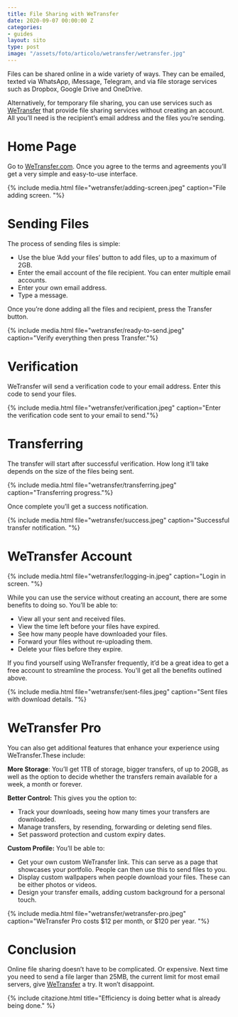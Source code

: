 ```yaml
---
title: File Sharing with WeTransfer
date: 2020-09-07 00:00:00 Z
categories:
- guides
layout: sito
type: post
image: "/assets/foto/articolo/wetransfer/wetransfer.jpg"
---
```


Files can be shared online in a wide variety of ways. They can be emailed, texted via WhatsApp, iMessage, Telegram, and via file storage services such as Dropbox, Google Drive and OneDrive.

Alternatively, for temporary file sharing, you can use services such as [WeTransfer](https://wetransfer.com) that provide file sharing services without creating an account. All you’ll need is the recipient’s email address and the files you’re sending.

# Home Page
Go to [WeTransfer.com](https://wetransfer.com). Once you agree to the terms and agreements you’ll get a very simple and easy-to-use interface.

{% include media.html file="wetransfer/adding-screen.jpeg" caption="File adding screen. "%}

# Sending Files
The process of sending files is simple:
- Use the blue ‘Add your files’ button to add files, up to a maximum of 2GB.
- Enter the email account of the file recipient. You can enter multiple email accounts.
- Enter your own email address.
- Type a message.

Once you’re done adding all the files and recipient, press the Transfer button.

{% include media.html file="wetransfer/ready-to-send.jpeg" caption="Verify everything then press Transfer."%}

# Verification
WeTransfer will send a verification code to your email address. Enter this code to send your files.

{% include media.html file="wetransfer/verification.jpeg" caption="Enter the verification code sent to your email to send."%}

# Transferring
The transfer will start after successful verification. How long it’ll take depends on the size of the files being sent.

{% include media.html file="wetransfer/transferring.jpeg" caption="Transferring progress."%}

Once complete you’ll get a success notification.

{% include media.html file="wetransfer/success.jpeg" caption="Successful transfer notification. "%}

# WeTransfer Account

{% include media.html file="wetransfer/logging-in.jpeg" caption="Login in screen. "%}

While you can use the service without creating an account, there are some benefits to doing so. You’ll be able to:
- View all your sent and received files.
- View the time left before your files have expired.
- See how many people have downloaded your files.
- Forward your files without re-uploading them.
- Delete your files before they expire.

If you find yourself using WeTransfer frequently, it’d be a great idea to get a free account to streamline the process. You'll get all the benefits outlined above.

{% include media.html file="wetransfer/sent-files.jpeg" caption="Sent files with download details. "%}

# WeTransfer Pro
You can also get additional features that enhance your experience using WeTransfer.These include:

**More Storage**: You’ll get 1TB of storage, bigger transfers, of up to 20GB, as well as the option to decide whether the transfers remain available for a week, a month or forever.

**Better Control:** This gives you the option to:
- Track your downloads, seeing how many times your transfers are downloaded.
- Manage transfers, by resending, forwarding or deleting send files.
- Set password protection and custom expiry dates.

**Custom Profile:** You’ll be able to:
- Get your own custom WeTransfer link. This can serve as a page that showcases your portfolio. People can then use this to send files to you.
- Display custom wallpapers when people download your files. These can be either photos or videos.
- Design your transfer emails, adding custom background for a personal touch.

{% include media.html file="wetransfer/wetransfer-pro.jpeg" caption="WeTransfer Pro costs $12 per month, or $120 per year. "%}

# Conclusion
Online file sharing doesn’t have to be complicated. Or expensive. Next time you need to send a file larger than 25MB, the current limit for most email servers, give [WeTransfer](https://wetransfer.com) a try. It won’t disappoint. 

{% include citazione.html title="Efficiency is doing better what is already being done." %}